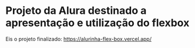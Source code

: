 # Projeto da Alura destinado a apresentação e utilização do flexbox

Eis o projeto finalizado: https://alurinha-flex-box.vercel.app/
